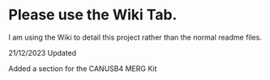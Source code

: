 # Please use the Wiki Tab.

I am using the Wiki to detail this project rather than the normal readme files.

21/12/2023 Updated

Added a section for the CANUSB4 MERG Kit
